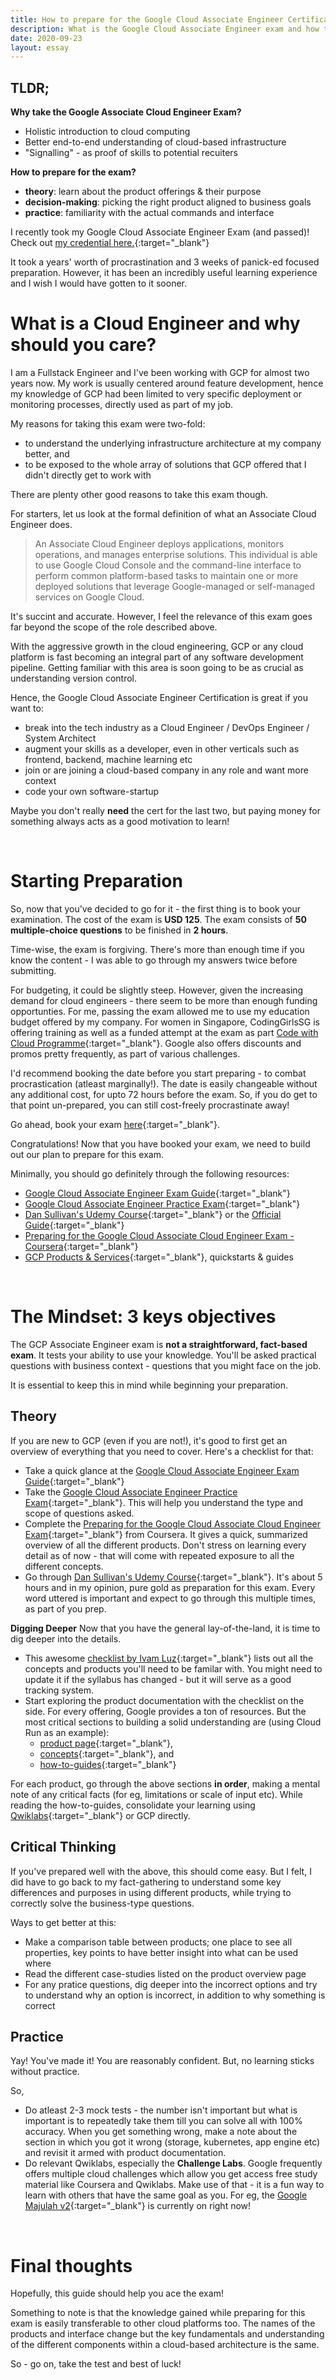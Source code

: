 ```yaml
---
title: How to prepare for the Google Cloud Associate Engineer Certification?
description: What is the Google Cloud Associate Engineer exam and how to ace it?
date: 2020-09-23
layout: essay
---
```


<div class='divider'></div>

## TLDR;

**Why take the Google Associate Cloud Engineer Exam?**

- Holistic introduction to cloud computing
- Better end-to-end understanding of cloud-based infrastructure
- "Signalling" - as proof of skills to potential recuiters

**How to prepare for the exam?**

- **theory**: learn about the product offerings & their purpose
- **decision-making**: picking the right product aligned to business goals
- **practice**: familiarity with the actual commands and interface

<div class='divider'></div>

I recently took my Google Cloud Associate Engineer Exam (and passed)! Check out [my credential here.](https://www.credential.net/2c22d5df-2091-4f8f-98f1-4db1eedc8504){:target="\_blank"}

It took a years' worth of procrastination and 3 weeks of panick-ed focused preparation. However, it has been an incredibly useful learning experience and I wish I would have gotten to it sooner.

# What is a Cloud Engineer and why should you care?

I am a Fullstack Engineer and I've been working with GCP for almost two years now. My work is usually centered around feature development, hence my knowledge of GCP had been limited to very specific deployment or monitoring processes, directly used as part of my job.

My reasons for taking this exam were two-fold:

- to understand the underlying infrastructure architecture at my company better, and
- to be exposed to the whole array of solutions that GCP offered that I didn't directly get to work with

There are plenty other good reasons to take this exam though.

For starters, let us look at the formal definition of what an Associate Cloud Engineer does.

> An Associate Cloud Engineer deploys applications, monitors operations, and manages enterprise solutions. This individual is able to use Google Cloud Console and the command-line interface to perform common platform-based tasks to maintain one or more deployed solutions that leverage Google-managed or self-managed services on Google Cloud.

It's succint and accurate. However, I feel the relevance of this exam goes far beyond the scope of the role described above.

With the aggressive growth in the cloud engineering, GCP or any cloud platform is fast becoming an integral part of any software development pipeline. Getting familiar with this area is soon going to be as crucial as understanding version control.

Hence, the Google Cloud Associate Engineer Certification is great if you want to:

- break into the tech industry as a Cloud Engineer / DevOps Engineer / System Architect
- augment your skills as a developer, even in other verticals such as frontend, backend, machine learning etc
- join or are joining a cloud-based company in any role and want more context
- code your own software-startup

Maybe you don't really **need** the cert for the last two, but paying money for something always acts as a good motivation to learn!

<br/>

# Starting Preparation

So, now that you've decided to go for it - the first thing is to book your examination. The cost of the exam is **USD 125**. The exam consists of **50 multiple-choice questions** to be finished in **2 hours**.

Time-wise, the exam is forgiving. There's more than enough time if you know the content - I was able to go through my answers twice before submitting.

For budgeting, it could be slightly steep. However, given the increasing demand for cloud engineers - there seem to be more than enough funding opportunties. For me, passing the exam allowed me to use my education budget offered by my company. For women in Singapore, CodingGirlsSG is offering training as well as a funded attempt at the exam as part [Code with Cloud Programme](https://cloud.codinggirls.sg/){:target="\_blank"}. Google also offers discounts and promos pretty frequently, as part of various challenges.

I'd recommend booking the date before you start preparing - to combat procrastication (atleast marginally!). The date is easily changeable without any additional cost, for upto 72 hours before the exam. So, if you do get to that point un-prepared, you can still cost-freely procrastinate away!

Go ahead, book your exam [here](https://www.webassessor.com/){:target="\_blank"}.

Congratulations! Now that you have booked your exam, we need to build out our plan to prepare for this exam.

Minimally, you should go definitely through the following resources:

- [Google Cloud Associate Engineer Exam Guide](https://cloud.google.com/certification/guides/cloud-engineer){:target="\_blank"}
- [Google Cloud Associate Engineer Practice Exam](https://cloud.google.com/certification/guides/cloud-engineer){:target="\_blank"}
- [Dan Sullivan's Udemy Course](https://www.udemy.com/course/google-certified-associate-cloud-engineer-2019-prep-course/){:target="\_blank"} or the [Official Guide](https://books.google.com.sg/books/about/Official_Google_Cloud_Certified_Associat.html?id=wwGQDwAAQBAJ&redir_esc=y){:target="\_blank"}
- [Preparing for the Google Cloud Associate Cloud Engineer Exam - Coursera](https://www.coursera.org/learn/preparing-cloud-associate-cloud-engineer-exam){:target="\_blank"}
- [GCP Products & Services](https://cloud.google.com/products){:target="\_blank"}, quickstarts & guides

<br/>

# The Mindset: 3 keys objectives

The GCP Associate Engineer exam is **not a straightforward, fact-based exam**. It tests your ability to use your knowledge. You'll be asked practical questions with business context - questions that you might face on the job.

It is essential to keep this in mind while beginning your preparation.

## Theory

If you are new to GCP (even if you are not!), it's good to first get an overview of everything that you need to cover. Here's a checklist for that:

- Take a quick glance at the [Google Cloud Associate Engineer Exam Guide](https://cloud.google.com/certification/guides/cloud-engineer){:target="\_blank"}
- Take the [Google Cloud Associate Engineer Practice Exam](https://cloud.google.com/certification/guides/cloud-engineer){:target="\_blank"}. This will help you understand the type and scope of questions asked.
- Complete the [Preparing for the Google Cloud Associate Cloud Engineer Exam](https://www.coursera.org/learn/preparing-cloud-associate-cloud-engineer-exam){:target="\_blank"} from Coursera. It gives a quick, summarized overview of all the different products. Don't stress on learning every detail as of now - that will come with repeated exposure to all the different concepts.
- Go through [Dan Sullivan's Udemy Course](https://www.udemy.com/course/google-certified-associate-cloud-engineer-2019-prep-course/){:target="\_blank"}. It's about 5 hours and in my opinion, pure gold as preparation for this exam. Every word uttered is important and expect to go through this multiple times, as part of you prep.

**Digging Deeper**
Now that you have the general lay-of-the-land, it is time to dig deeper into the details.

- This awesome [checklist by Ivam Luz](https://docs.google.com/spreadsheets/d/1LUtqhOEjUMySCfn3zj8Arhzcmazr3vrPzy7VzJwIshE/edit#gid=1394988501){:target="\_blank"} lists out all the concepts and products you'll need to be familar with. You might need to update it if the syllabus has changed - but it will serve as a good tracking system.
- Start exploring the product documentation with the checklist on the side. For every offering, Google provides a ton of resources. But the most critical sections to building a solid understanding are (using Cloud Run as an example):
  - [product page](https://cloud.google.com/run){:target="\_blank"},
  - [concepts](https://cloud.google.com/run/docs/concepts){:target="\_blank"}, and
  - [how-to-guides](https://cloud.google.com/run/docs/how-to){:target="\_blank"}

For each product, go through the above sections **in order**, making a mental note of any critical facts (for eg, limitations or scale of input etc). While reading the how-to-guides, consolidate your learning using [Qwiklabs](qwiklabs.com){:target="\_blank"} or GCP directly.

## Critical Thinking

If you've prepared well with the above, this should come easy. But I felt, I did have to go back to my fact-gathering to understand some key differences and purposes in using different products, while trying to correctly solve the business-type questions.

Ways to get better at this:

- Make a comparison table between products; one place to see all properties, key points to have better insight into what can be used where
- Read the different case-studies listed on the product overview page
- For any pratice questions, dig deeper into the incorrect options and try to understand why an option is incorrect, in addition to why something is correct

## Practice

Yay! You've made it! You are reasonably confident. But, no learning sticks without practice.

So,

- Do atleast 2-3 mock tests - the number isn't important but what is important is to repeatedly take them till you can solve all with 100% accuracy. When you get something wrong, make a note about the section in which you got it wrong (storage, kubernetes, app engine etc) and revisit it armed with product documentation.
- Do relevant Qwiklabs, especially the **Challenge Labs**. Google frequently offers multiple cloud challenges which allow you get access free study material like Coursera and Qwiklabs. Make use of that - it is a fun way to learn with others that have the same goal as you. For eg, the [Google Majulah v2](https://events.withgoogle.com/majulahgcp-learn-data-analytics-using-google-cloud/){:target="\_blank"} is currently on right now!

<br />

# Final thoughts

Hopefully, this guide should help you ace the exam!

Something to note is that the knowledge gained while preparing for this exam is easily transferable to other cloud platforms too. The names of the products and interface change but the key fundamentals and understanding of the different components within a cloud-based architecture is the same.

So - go on, take the test and best of luck!

<br />
